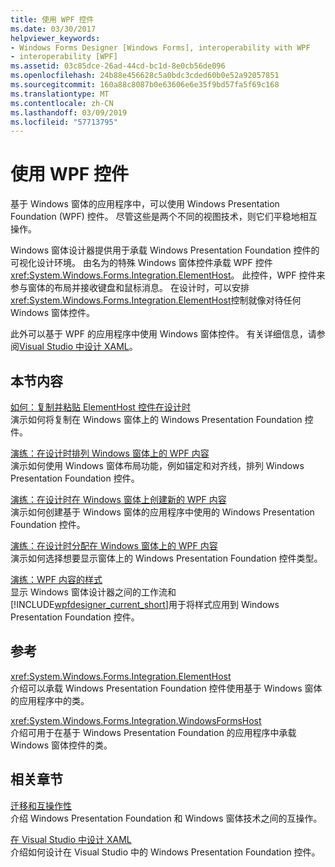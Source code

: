 ```yaml
---
title: 使用 WPF 控件
ms.date: 03/30/2017
helpviewer_keywords:
- Windows Forms Designer [Windows Forms], interoperability with WPF
- interoperability [WPF]
ms.assetid: 03c85dce-26ad-44cd-bc1d-8e0cb56de096
ms.openlocfilehash: 24b88e456628c5a0bdc3cded60b0e52a92057851
ms.sourcegitcommit: 160a88c8087b0e63606e6e35f9bd57fa5f69c168
ms.translationtype: MT
ms.contentlocale: zh-CN
ms.lasthandoff: 03/09/2019
ms.locfileid: "57713795"
---
```

# <a name="using-wpf-controls"></a>使用 WPF 控件
基于 Windows 窗体的应用程序中，可以使用 Windows Presentation Foundation (WPF) 控件。 尽管这些是两个不同的视图技术，则它们平稳地相互操作。  
  
 Windows 窗体设计器提供用于承载 Windows Presentation Foundation 控件的可视化设计环境。 由名为的特殊 Windows 窗体控件承载 WPF 控件<xref:System.Windows.Forms.Integration.ElementHost>。 此控件，WPF 控件来参与窗体的布局并接收键盘和鼠标消息。 在设计时，可以安排<xref:System.Windows.Forms.Integration.ElementHost>控制就像对待任何 Windows 窗体控件。  
  
 此外可以基于 WPF 的应用程序中使用 Windows 窗体控件。 有关详细信息，请参阅[Visual Studio 中设计 XAML](/visualstudio/designers/designing-xaml-in-visual-studio)。  
  
## <a name="in-this-section"></a>本节内容  
 [如何：复制并粘贴 ElementHost 控件在设计时](how-to-copy-and-paste-an-elementhost-control-at-design-time.md)  
 演示如何将复制在 Windows 窗体上的 Windows Presentation Foundation 控件。  
  
 [演练：在设计时排列 Windows 窗体上的 WPF 内容](walkthrough-arranging-wpf-content-on-windows-forms-at-design-time.md)  
 演示如何使用 Windows 窗体布局功能，例如锚定和对齐线，排列 Windows Presentation Foundation 控件。
  
 [演练：在设计时在 Windows 窗体上创建新的 WPF 内容](walkthrough-creating-new-wpf-content-on-windows-forms-at-design-time.md)  
 演示如何创建基于 Windows 窗体的应用程序中使用的 Windows Presentation Foundation 控件。
  
 [演练：在设计时分配在 Windows 窗体上的 WPF 内容](walkthrough-assigning-wpf-content-on-windows-forms-at-design-time.md)  
 演示如何选择想要显示窗体上的 Windows Presentation Foundation 控件类型。  
  
 [演练：WPF 内容的样式](walkthrough-styling-wpf-content.md)  
 显示 Windows 窗体设计器之间的工作流和[!INCLUDE[wpfdesigner_current_short](../../../../includes/wpfdesigner-current-short-md.md)]用于将样式应用到 Windows Presentation Foundation 控件。  
  
## <a name="reference"></a>参考  
 <xref:System.Windows.Forms.Integration.ElementHost>  
 介绍可以承载 Windows Presentation Foundation 控件使用基于 Windows 窗体的应用程序中的类。  
  
 <xref:System.Windows.Forms.Integration.WindowsFormsHost>  
 介绍可用于在基于 Windows Presentation Foundation 的应用程序中承载 Windows 窗体控件的类。  
  
## <a name="related-sections"></a>相关章节  
 [迁移和互操作性](../../wpf/advanced/migration-and-interoperability.md)  
 介绍 Windows Presentation Foundation 和 Windows 窗体技术之间的互操作。  
  
 [在 Visual Studio 中设计 XAML](/visualstudio/designers/designing-xaml-in-visual-studio)  
 介绍如何设计在 Visual Studio 中的 Windows Presentation Foundation 控件。
